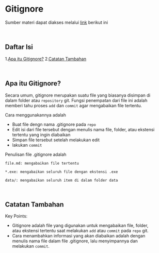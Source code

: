 # Gitignore
Sumber materi dapat diakses melalui [link](https://www.youtube.com/watch?v=LK3kX4n-vLM&list=PLFIM0718LjIVknj6sgsSceMqlq242-jNf&index=12) berikut ini

<p>&nbsp;</p>

## Daftar Isi

1.[Apa itu Gitignore?](#apa-itu-gitignore-)
2.[Catatan Tambahan](#catatan-tambahan-)

<p>&nbsp;</p>

## Apa itu Gitignore? <a name = "Ignore"></a>

Secara umum, gitignore merupakan suatu file yang biasanya disimpan di dalam folder atau `repository` git. Fungsi penempatan dari file ini adalah memberi tahu proses `add` dan `commit` agar mengabaikan file tertentu.

Cara menggunakannya adalah
- Buat file dengn nama .gitignore pada `repo`
- Edit isi dari file tersebut dengan menulis nama file, folder, atau ekstensi tertentu yang ingin diabaikan
- Simpan file tersebut setelah melakukan edit
- lakukan `commit`

Penulisan file .gitignore adalah
```
file.md: mengabaikan file tertentu

*.exe: mengabaikan seluruh file dengan ekstensi .exe

data/: mengabaikan seluruh item di dalam folder data
```

<p>&nbsp;</p>

## Catatan Tambahan <a name = "CT"></a>

Key Points:
- Gitignore adalah file yang digunakan untuk mengabaikan file, folder, atau ekstensi tertentu saat melakukan `add` atau `commit` pada `repo` git.
- Cara menambahkan informasi yang akan diabaikan adalah dengan menulis nama file dalam file .gitignore, lalu menyimpannya dan melakukan `commit`.
